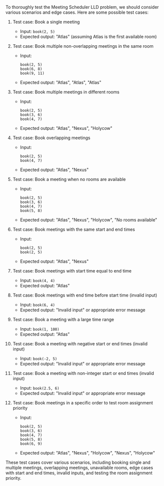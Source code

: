 To thoroughly test the Meeting Scheduler LLD problem, we should consider various scenarios and edge cases. Here are some possible test cases:

1. Test case: Book a single meeting
   - Input: `book(2, 5)`
   - Expected output: "Atlas" (assuming Atlas is the first available room)

2. Test case: Book multiple non-overlapping meetings in the same room
   - Input:
     ```
     book(2, 5)
     book(6, 8)
     book(9, 11)
     ```
   - Expected output: "Atlas", "Atlas", "Atlas"

3. Test case: Book multiple meetings in different rooms
   - Input:
     ```
     book(2, 5)
     book(3, 6)
     book(4, 7)
     ```
   - Expected output: "Atlas", "Nexus", "Holycow"

4. Test case: Book overlapping meetings
   - Input:
     ```
     book(2, 5)
     book(4, 7)
     ```
   - Expected output: "Atlas", "Nexus"

5. Test case: Book a meeting when no rooms are available
   - Input:
     ```
     book(2, 5)
     book(3, 6)
     book(4, 7)
     book(5, 8)
     ```
   - Expected output: "Atlas", "Nexus", "Holycow", "No rooms available"

6. Test case: Book meetings with the same start and end times
   - Input:
     ```
     book(2, 5)
     book(2, 5)
     ```
   - Expected output: "Atlas", "Nexus"

7. Test case: Book meetings with start time equal to end time
   - Input: `book(4, 4)`
   - Expected output: "Atlas"

8. Test case: Book meetings with end time before start time (invalid input)
   - Input: `book(6, 4)`
   - Expected output: "Invalid input" or appropriate error message

9. Test case: Book a meeting with a large time range
   - Input: `book(1, 100)`
   - Expected output: "Atlas"

10. Test case: Book a meeting with negative start or end times (invalid input)
    - Input: `book(-2, 5)`
    - Expected output: "Invalid input" or appropriate error message

11. Test case: Book a meeting with non-integer start or end times (invalid input)
    - Input: `book(2.5, 6)`
    - Expected output: "Invalid input" or appropriate error message

12. Test case: Book meetings in a specific order to test room assignment priority
    - Input:
      ```
      book(2, 5)
      book(3, 6)
      book(4, 7)
      book(5, 8)
      book(6, 9)
      ```
    - Expected output: "Atlas", "Nexus", "Holycow", "Nexus", "Holycow"

These test cases cover various scenarios, including booking single and multiple meetings, overlapping meetings, unavailable rooms, edge cases with start and end times, invalid inputs, and testing the room assignment priority.
